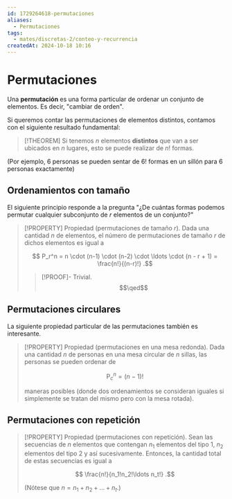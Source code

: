 ```yaml
---
id: 1729264618-permutaciones
aliases:
  - Permutaciones
tags:
  - mates/discretas-2/conteo-y-recurrencia
createdAt: 2024-10-18 10:16
---
```


# Permutaciones

Una **permutación** es una forma particular de ordenar un conjunto de elementos. Es decir, "cambiar de orden".

Si queremos contar las permutaciones de elementos distintos, contamos con el siguiente resultado fundamental:

> [!THEOREM]
> Si tenemos $n$ elementos **distintos** que van a ser ubicados en $n$ lugares, esto se puede realizar de $n!$ formas.

(Por ejemplo, $6$ personas se pueden sentar de $6!$ formas en un sillón para $6$ personas exactamente)

## Ordenamientos con tamaño

El siguiente principio responde a la pregunta "¿De cuántas formas podemos permutar cualquier subconjunto de $r$ elementos de un conjunto?"

> [!PROPERTY] Propiedad (permutaciones de tamaño $r$).
> Dada una cantidad $n$ de elementos, el número de permutaciones de tamaño $r$ de dichos elementos es igual a
> 
> $$
> P_r^n = n \cdot (n-1) \cdot (n-2) \cdot \ldots \cdot (n - r + 1) = \frac{n!}{(n-r)!}
> .$$
> 
> > [!PROOF]-
> > Trivial.
> > $$\qed$$

## Permutaciones circulares

La siguiente propiedad particular de las permutaciones también es interesante.

> [!PROPERTY] Propiedad (permutaciones en una mesa redonda).
> Dada una cantidad $n$ de personas en una mesa circular de $n$ sillas, las personas se pueden ordenar de
> 
> $$
> {\mathop{P}_c}^n = (n-1)!
> $$
> 
> maneras posibles (donde dos ordenamientos se consideran iguales si simplemente se tratan del mismo pero con la mesa rotada).

## Permutaciones con repetición

> [!PROPERTY] Propiedad (permutaciones con repetición).
> Sean las secuencias de $n$ elementos que contengan $n_1$ elementos del tipo $1$, $n_2$ elementos del tipo $2$ y así sucesivamente. Entonces, la cantidad total de estas secuencias es igual a
> 
> $$
> \frac{n!}{n_1!n_2!\ldots n_t!}
> .$$
> 
> (Nótese que $n = n_1 + n_2 + \ldots + n_t$.)
